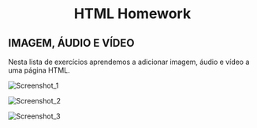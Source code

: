 <h1 align="center">
    <p><b>HTML Homework</b></p>
</h1>

## IMAGEM, ÁUDIO E VÍDEO

<p>Nesta lista de exercícios aprendemos a adicionar imagem, áudio e vídeo a uma página HTML.</p>

![Screenshot_1](https://github.com/LivinyAguiar/ExerciciosHTML/assets/161062699/c866a811-bc8e-4fae-937e-31262ac760ea)

![Screenshot_2](https://github.com/LivinyAguiar/ExerciciosHTML/assets/161062699/5d8f0086-7b15-40be-9734-9f40b58ee10f)

![Screenshot_3](https://github.com/LivinyAguiar/ExerciciosHTML/assets/161062699/3f59a323-1374-4285-8bc6-351d0b8335cf)
